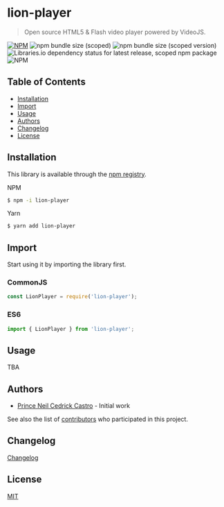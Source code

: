 # lion-player
> Open source HTML5 & Flash video player powered by VideoJS.

[![NPM](https://img.shields.io/npm/v/@princedev/lion-player.svg)](https://www.npmjs.com/package/@princedev/lion-player)
![npm bundle size (scoped)](https://img.shields.io/bundlephobia/min/@princedev/lion-player)
![npm bundle size (scoped version)](https://img.shields.io/bundlephobia/minzip/@princedev/lion-player)
![Libraries.io dependency status for latest release, scoped npm package](https://img.shields.io/librariesio/release/npm/@princedev/lion-player)
![NPM](https://img.shields.io/npm/l/@princedev/lion-player)

## Table of Contents
 - [Installation](#installation)
 - [Import](#import)
 - [Usage](#usage)
 - [Authors](#authors)
 - [Changelog](#changelog)
 - [License](#license)

 <!-- toc -->

## Installation

This library is available through the [npm registry](https://www.npmjs.com/).

NPM
```bash
$ npm -i lion-player
```

Yarn
```bash
$ yarn add lion-player
```

## Import

Start using it by importing the library first.

### CommonJS
```javascript
const LionPlayer = require('lion-player');
```

### ES6
```javascript
import { LionPlayer } from 'lion-player';
```

## Usage

TBA

## Authors

- [Prince Neil Cedrick Castro](https://github.com/git-ced/) - Initial work

See also the list of [contributors](https://github.com/git-ced/lion-player/contributors) who participated in this project.

## Changelog

[Changelog](https://github.com/git-ced/lion-player/releases)

## License

  [MIT](LICENSE)
